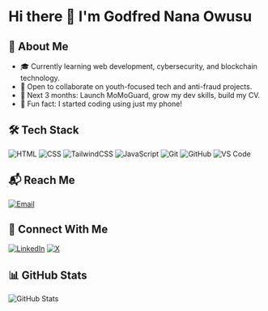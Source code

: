 # Hi there 👋 I'm Godfred Nana Owusu

## 🚀 About Me
- 🎓 Currently learning web development, cybersecurity, and blockchain technology.
- 👯 Open to collaborate on youth-focused tech and anti-fraud projects.
- 🌱 Next 3 months: Launch MoMoGuard, grow my dev skills, build my CV.
- 🧠 Fun fact: I started coding using just my phone!

## 🛠 Tech Stack
![HTML](https://img.shields.io/badge/-HTML5-E34F26?style=flat-square&logo=html5&logoColor=fff)
![CSS](https://img.shields.io/badge/-CSS3-1572B6?style=flat-square&logo=css3)
![TailwindCSS](https://img.shields.io/badge/-TailwindCSS-38B2AC?style=flat-square&logo=tailwind-css)
![JavaScript](https://img.shields.io/badge/-JavaScript-F7DF1E?style=flat-square&logo=javascript&logoColor=black)
![Git](https://img.shields.io/badge/-Git-F05032?style=flat-square&logo=git)
![GitHub](https://img.shields.io/badge/-GitHub-181717?style=flat-square&logo=github)
![VS Code](https://img.shields.io/badge/-VSCode-007ACC?style=flat-square&logo=visual-studio-code)

## 📬 Reach Me
[![Email](https://img.shields.io/badge/-Email-D14836?style=for-the-badge&logo=gmail&logoColor=white)](mailto:godfredowusu47@gmail.com)

## 🤝 Connect With Me
[![LinkedIn](https://img.shields.io/badge/-LinkedIn-0A66C2?style=for-the-badge&logo=linkedin&logoColor=white)](https://www.linkedin.com/in/godfrednanaowusu-264a10263)
[![X](https://img.shields.io/badge/X-000000?style=for-the-badge&logo=twitter&logoColor=white)](https://x.com/Godfred06)

## 📊 GitHub Stats
![GitHub Stats](https://github-readme-stats-git-main-4oyn.vercel.app/api?username=nanashub&show_icons=true&theme=tokyonight)